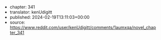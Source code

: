 - chapter: 341
- translator: kenUdigitt
- published: 2024-02-19T13:11:03+00:00
- source: https://www.reddit.com/user/kenUdigitt/comments/1aumxqa/novel_chapter_341
